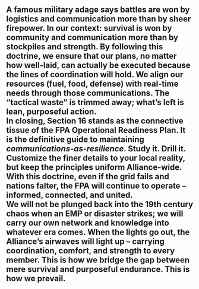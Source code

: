 A famous military adage says battles are won by logistics and communication more than by sheer firepower. In our context: survival is won by community and communication more than by stockpiles and strength. By following this doctrine, we ensure that our plans, no matter how well-laid, can actually be executed because the lines of coordination will hold. We align our resources (fuel, food, defense) with real-time needs through those communications. The **“tactical waste”** is trimmed away; what’s left is lean, purposeful action.  
In closing, Section 16 stands as the connective tissue of the FPA Operational Readiness Plan. It is the definitive guide to maintaining _communications-as-resilience_. Study it. Drill it. Customize the finer details to your local reality, but keep the principles uniform Alliance-wide. With this doctrine, even if the grid fails and nations falter, the FPA will continue to operate – informed, connected, and united.  
We will not be plunged back into the 19th century chaos when an EMP or disaster strikes; we will carry our own network and knowledge into whatever era comes. **When the lights go out, the Alliance’s airwaves will light up** – carrying coordination, comfort, and strength to every member. This is how we bridge the gap between mere survival and purposeful endurance. This is how we prevail.  
---